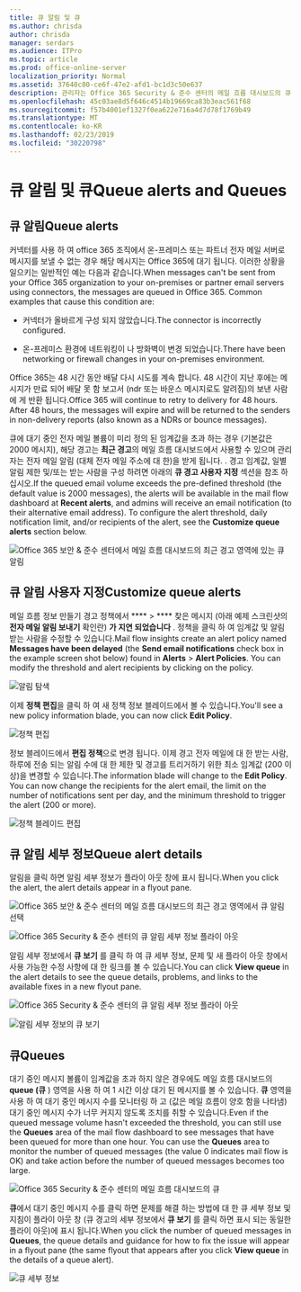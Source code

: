 ```yaml
---
title: 큐 알림 및 큐
ms.author: chrisda
author: chrisda
manager: serdars
ms.audience: ITPro
ms.topic: article
ms.prod: office-online-server
localization_priority: Normal
ms.assetid: 37640c80-ce6f-47e2-afd1-bc1d3c50e637
description: 관리자는 Office 365 Security & 준수 센터의 메일 흐름 대시보드의 큐 경고 및 큐에 대해 알아볼 수 있습니다.
ms.openlocfilehash: 45c03ae8d5f646c4514b19669ca83b3eac561f68
ms.sourcegitcommit: f57b4001ef1327f0ea622e716a4d7d78f1769b49
ms.translationtype: MT
ms.contentlocale: ko-KR
ms.lasthandoff: 02/23/2019
ms.locfileid: "30220798"
---
```

# <a name="queue-alerts-and-queues"></a><span data-ttu-id="99787-103">큐 알림 및 큐</span><span class="sxs-lookup"><span data-stu-id="99787-103">Queue alerts and Queues</span></span>

## <a name="queue-alerts"></a><span data-ttu-id="99787-104">큐 알림</span><span class="sxs-lookup"><span data-stu-id="99787-104">Queue alerts</span></span>

<span data-ttu-id="99787-p101">커넥터를 사용 하 여 office 365 조직에서 온-프레미스 또는 파트너 전자 메일 서버로 메시지를 보낼 수 없는 경우 해당 메시지는 Office 365에 대기 됩니다. 이러한 상황을 일으키는 일반적인 예는 다음과 같습니다.</span><span class="sxs-lookup"><span data-stu-id="99787-p101">When messages can't be sent from your Office 365 organization to your on-premises or partner email servers using connectors, the messages are queued in Office 365. Common examples that cause this condition are:</span></span>

- <span data-ttu-id="99787-107">커넥터가 올바르게 구성 되지 않았습니다.</span><span class="sxs-lookup"><span data-stu-id="99787-107">The connector is incorrectly configured.</span></span>

- <span data-ttu-id="99787-108">온-프레미스 환경에 네트워킹이 나 방화벽이 변경 되었습니다.</span><span class="sxs-lookup"><span data-stu-id="99787-108">There have been networking or firewall changes in your on-premises environment.</span></span>

<span data-ttu-id="99787-p102">Office 365는 48 시간 동안 배달 다시 시도를 계속 합니다. 48 시간이 지난 후에는 메시지가 만료 되어 배달 못 함 보고서 (ndr 또는 바운스 메시지로도 알려짐)의 보낸 사람에 게 반환 됩니다.</span><span class="sxs-lookup"><span data-stu-id="99787-p102">Office 365 will continue to retry to delivery for 48 hours. After 48 hours, the messages will expire and will be returned to the senders in non-delivery reports (also known as a NDRs or bounce messages).</span></span>

<span data-ttu-id="99787-p103">큐에 대기 중인 전자 메일 볼륨이 미리 정의 된 임계값을 초과 하는 경우 (기본값은 2000 메시지), 해당 경고는 **최근 경고**의 메일 흐름 대시보드에서 사용할 수 있으며 관리자는 전자 메일 알림 (대체 전자 메일 주소에 대 한)을 받게 됩니다. . 경고 임계값, 일별 알림 제한 및/또는 받는 사람을 구성 하려면 아래의 **큐 경고 사용자 지정** 섹션을 참조 하십시오.</span><span class="sxs-lookup"><span data-stu-id="99787-p103">If the queued email volume exceeds the pre-defined threshold (the default value is 2000 messages), the alerts will be available in the mail flow dashboard at **Recent alerts**, and admins will receive an email notification (to their alternative email address). To configure the alert threshold, daily notification limit, and/or recipients of the alert, see the **Customize queue alerts** section below.</span></span>

![Office 365 보안 & 준수 센터에서 메일 흐름 대시보드의 최근 경고 영역에 있는 큐 알림](media/5fc4a51c-6118-4270-960b-c6b176ef94ae.png)

## <a name="customize-queue-alerts"></a><span data-ttu-id="99787-114">큐 알림 사용자 지정</span><span class="sxs-lookup"><span data-stu-id="99787-114">Customize queue alerts</span></span>

<span data-ttu-id="99787-p104">메일 흐름 정보 만들기 경고 정책에서 \*\*\*\* \> \*\*\*\* 찾은 메시지 (아래 예제 스크린샷의 **전자 메일 알림 보내기** 확인란) **가 지연 되었습니다** . 정책을 클릭 하 여 임계값 및 알림 받는 사람을 수정할 수 있습니다.</span><span class="sxs-lookup"><span data-stu-id="99787-p104">Mail flow insights create an alert policy named **Messages have been delayed** (the **Send email notifications** check box in the example screen shot below) found in **Alerts** \> **Alert Policies**. You can modify the threshold and alert recipients by clicking on the policy.</span></span>

![알림 탐색](media/efb95976-9e0b-484e-a2fd-093c5bc7a40f.png)

<span data-ttu-id="99787-118">이제 **정책 편집**을 클릭 하 여 새 정책 정보 블레이드에서 볼 수 있습니다.</span><span class="sxs-lookup"><span data-stu-id="99787-118">You'll see a new policy information blade, you can now click **Edit Policy**.</span></span>

![정책 편집 ](media/ed2aceae-3ee2-4849-a17e-87915987a7dd.png)

<span data-ttu-id="99787-p105">정보 블레이드에서 **편집 정책**으로 변경 됩니다. 이제 경고 전자 메일에 대 한 받는 사람, 하루에 전송 되는 알림 수에 대 한 제한 및 경고를 트리거하기 위한 최소 임계값 (200 이상)을 변경할 수 있습니다.</span><span class="sxs-lookup"><span data-stu-id="99787-p105">The information blade will change to the **Edit Policy**. You can now change the recipients for the alert email, the limit on the number of notifications sent per day, and the minimum threshold to trigger the alert (200 or more).</span></span>

![정책 블레이드 편집](media/c657cc74-7867-474c-b2c9-dc478449f990.png)

## <a name="queue-alert-details"></a><span data-ttu-id="99787-123">큐 알림 세부 정보</span><span class="sxs-lookup"><span data-stu-id="99787-123">Queue alert details</span></span>

<span data-ttu-id="99787-124">알림을 클릭 하면 알림 세부 정보가 플라이 아웃 창에 표시 됩니다.</span><span class="sxs-lookup"><span data-stu-id="99787-124">When you click the alert, the alert details appear in a flyout pane.</span></span>

![Office 365 보안 & 준수 센터의 메일 흐름 대시보드의 최근 경고 영역에서 큐 알림 선택](media/1f6b0e96-5b2c-41ef-9684-9d813b3fabe6.png)

![Office 365 Security & 준수 센터의 큐 알림 세부 정보 플라이 아웃](media/105c8fff-912f-4763-8806-2740ebdecd4b.png)

<span data-ttu-id="99787-127">알림 세부 정보에서 **큐 보기** 를 클릭 하 여 큐 세부 정보, 문제 및 새 플라이 아웃 창에서 사용 가능한 수정 사항에 대 한 링크를 볼 수 있습니다.</span><span class="sxs-lookup"><span data-stu-id="99787-127">You can click **View queue** in the alert details to see the queue details, problems, and links to the available fixes in a new flyout pane.</span></span>

![Office 365 Security & 준수 센터의 큐 알림 세부 정보 플라이 아웃](media/8ff60955-55ef-4f32-a966-85e02cb608d1.png)

![알림 세부 정보의 큐 보기](media/4eb088fe-5dd9-4bf4-b959-c1bb2545c515.png)

## <a name="queues"></a><span data-ttu-id="99787-130">큐</span><span class="sxs-lookup"><span data-stu-id="99787-130">Queues</span></span>

<span data-ttu-id="99787-p106">대기 중인 메시지 볼륨이 임계값을 초과 하지 않은 경우에도 메일 흐름 대시보드의 **queue (큐** ) 영역을 사용 하 여 1 시간 이상 대기 된 메시지를 볼 수 있습니다. **큐** 영역을 사용 하 여 대기 중인 메시지 수를 모니터링 하 고 (값은 메일 흐름이 양호 함을 나타냄) 대기 중인 메시지 수가 너무 커지지 않도록 조치를 취할 수 있습니다.</span><span class="sxs-lookup"><span data-stu-id="99787-p106">Even if the queued message volume hasn't exceeded the threshold, you can still use the **Queues** area of the mail flow dashboard to see messages that have been queued for more than one hour. You can use the **Queues** area to monitor the number of queued messages (the value 0 indicates mail flow is OK) and take action before the number of queued messages becomes too large.</span></span>

![Office 365 Security & 준수 센터의 메일 흐름 대시보드의 큐](media/0ef6e2ef-dd22-4363-9d4a-b20a00babc9f.png)

<span data-ttu-id="99787-134">**큐**에서 대기 중인 메시지 수를 클릭 하면 문제를 해결 하는 방법에 대 한 큐 세부 정보 및 지침이 플라이 아웃 창 (큐 경고의 세부 정보에서 **큐 보기** 를 클릭 하면 표시 되는 동일한 플라이 아웃)에 표시 됩니다.</span><span class="sxs-lookup"><span data-stu-id="99787-134">When you click the number of queued messages in **Queues**, the queue details and guidance for how to fix the issue will appear in a flyout pane (the same flyout that appears after you click **View queue** in the details of a queue alert).</span></span>

![큐 세부 정보](media/4eb088fe-5dd9-4bf4-b959-c1bb2545c515.png)
